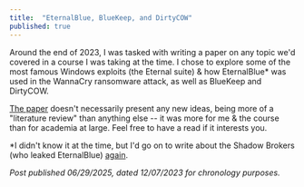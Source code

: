 ```yaml
---
title:  "EternalBlue, BlueKeep, and DirtyCOW"
published: true
---
```


Around the end of 2023, I was tasked with writing a paper on any topic we'd covered in a course I was taking at the time. I chose to explore some of the most famous Windows exploits (the Eternal suite) & how EternalBlue* was used in the WannaCry ransomware attack, as well as BlueKeep and DirtyCOW.

[The paper][paper] doesn't necessarily present any new ideas, being more of a "literature review" than anything else -- it was more for me & the course than for academia at large. Feel free to have a read if it interests you.

*I didn't know it at the time, but I'd go on to write about the Shadow Brokers (who leaked EternalBlue) [again][again].

_Post published 06/29/2025, dated 12/07/2023 for chronology purposes._

[paper]: https://legacv.github.io/files/legacv-wannacry-paper.pdf
[again]: https://legacv.github.io/2024-12-01-strain-theft